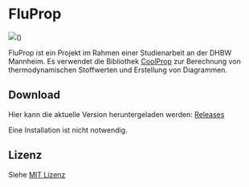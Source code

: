 # FluProp
![](https://github.com/raaamk/FluProp/blob/2e3cfaa03859585afa3ff7dd744f00eec245e6c5/src/fluprop_logo.png)()

FluProp ist ein Projekt im Rahmen einer Studienarbeit an der DHBW Mannheim. Es verwendet die Bibliothek [CoolProp](http://www.coolprop.org/index.html) zur Berechnung von thermodynamischen Stoffwerten und Erstellung von Diagrammen.

## Download

Hier kann die aktuelle Version heruntergeladen werden: [Releases](https://github.com/raaamk/CoolPropGUI/releases)

Eine Installation ist nicht notwendig.

## Lizenz

Siehe [MIT Lizenz](https://github.com/raaamk/CoolPropGUI/blob/master/LICENSE)
